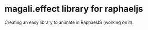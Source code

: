 # magali.effect library for raphaeljs
Creating an easy library to animate in RaphaelJS (working on it).
